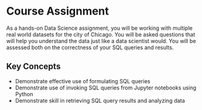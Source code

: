 # Course Assignment

As a hands-on Data Science assignment, you will be working with multiple real world datasets for the city of Chicago. You will be asked questions that will help you understand the data just like a data scientist would. You will be assessed both on the correctness of your SQL queries and results.

## Key Concepts
- Demonstrate effective use of formulating SQL queries
- Demonstrate use of invoking SQL queries from Jupyter notebooks using Python
- Demonstrate skill in retrieving SQL query results and analyzing data